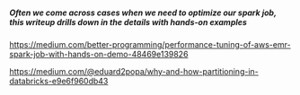 ##### Often we come across cases when we need to optimize our spark job, this writeup drills down in the details with hands-on examples

https://medium.com/better-programming/performance-tuning-of-aws-emr-spark-job-with-hands-on-demo-48469e139826


https://medium.com/@eduard2popa/why-and-how-partitioning-in-databricks-e9e6f960db43